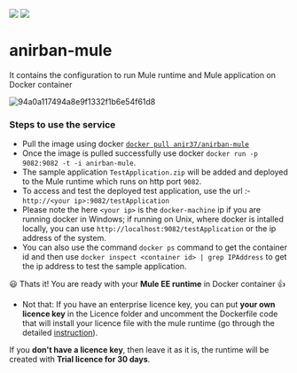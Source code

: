 [![](https://images.microbadger.com/badges/image/anir37/anirban-mule.svg)](https://microbadger.com/images/anir37/anirban-mule "Get your own image badge on microbadger.com")   [![](https://images.microbadger.com/badges/version/anir37/anirban-mule.svg)](https://microbadger.com/images/anir37/anirban-mule "Get your own version badge on microbadger.com")
# anirban-mule
It contains the configuration to run Mule runtime and Mule application on Docker container

![94a0a117494a8e9f1332f1b6e54f61d8](https://user-images.githubusercontent.com/1582548/30781889-3b15342e-a145-11e7-99a6-f574388789e4.jpeg)

### Steps to use the service ###

* Pull the image using docker [`docker pull anir37/anirban-mule`](https://hub.docker.com/r/anir37/anirban-mule/) 
* Once the image is pulled successfully use docker `docker run -p 9082:9082 -t -i anirban-mule`.
* The sample application `TestApplication.zip` will be added and deployed to the Mule runtime which runs on http port `9082`.
* To access and test the deployed test application, use the url :- `http://<your ip>:9082/testApplication`
* Please note the here `<your ip>` is the `docker-machine` ip if you are running docker in Windows; if running on Unix, where docker is intalled locally, you can use `http://localhost:9082/testApplication` or the ip address of the system.
* You can also use the command `docker ps` command to get the container id and then use  `docker inspect <container id> | grep IPAddress` to get the ip address to test the sample application.

:smiley: Thats it! You are ready with your **Mule EE runtime** in Docker container :+1:
* Not that: If you have an enterprise licence key, you can put **your own licence key** in the Licence folder and uncomment the Dockerfile code that will install your licence file with the mule runtime (go through the detailed [instruction](https://github.com/anirban37/anirban-mule/blob/master/Licence/Read%20Me.txt)).

If you **don't have a licence key**, then leave it as it is, the runtime will be created with **Trial licence for 30 days**.
